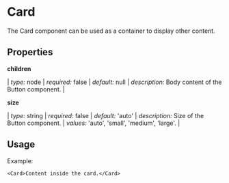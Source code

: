 # Card

The Card component can be used as a container to display other content.

## Properties

**children**

| _type:_ node | _required:_ false | _default:_ null | _description:_ Body content of the Button component. |

**size**

| _type:_ string | _required:_ false | _default:_ 'auto' | _description:_ Size of the Button component. | _values:_ 'auto', 'small', 'medium', 'large'. |

## Usage

Example:

`<Card>Content inside the card.</Card>`
